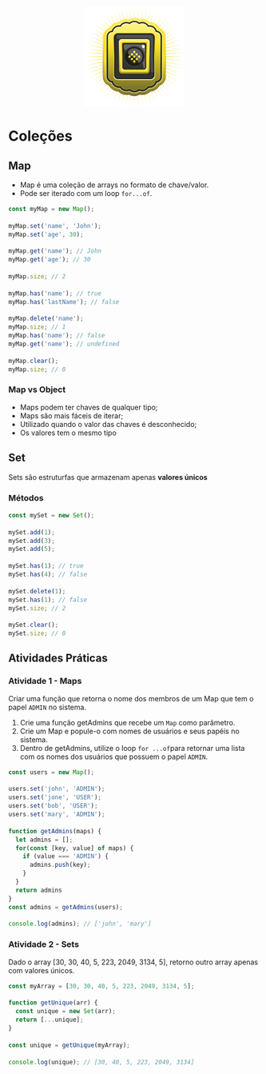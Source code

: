<div align="center">
  <img src="images/logo.png" alt="Logo do curso Variáveis e Tipos" style="width: 200px" /> 
</div>

# Coleções

## Map

 - Map é uma coleção de arrays no formato de chave/valor.
 - Pode ser iterado com um loop `for...of`.

```javascript
const myMap = new Map();

myMap.set('name', 'John');
myMap.set('age', 30);

myMap.get('name'); // John
myMap.get('age'); // 30

myMap.size; // 2

myMap.has('name'); // true
myMap.has('lastName'); // false

myMap.delete('name');
myMap.size; // 1
myMap.has('name'); // false
myMap.get('name'); // undefined

myMap.clear();
myMap.size; // 0
```

### Map vs Object
 - Maps podem ter chaves de qualquer tipo;
 - Maps são mais fáceis de iterar;
 - Utilizado quando o valor das chaves é desconhecido;
 - Os valores tem o mesmo tipo

## Set

Sets são estruturfas que armazenam apenas **valores únicos**

### Métodos

```javascript
const mySet = new Set();

mySet.add(1);
mySet.add(3);
mySet.add(5);

mySet.has(1); // true
mySet.has(4); // false

mySet.delete(1);
mySet.has(1); // false
mySet.size; // 2

mySet.clear();
mySet.size; // 0
```

## Atividades Práticas

### Atividade 1 - Maps

Criar uma função que retorna o nome dos membros de um Map que tem o papel `ADMIN` no sistema.

1. Crie uma função getAdmins que recebe um `Map` como parâmetro.
2. Crie um Map e popule-o com nomes de usuários e seus papéis no sistema.
3. Dentro de getAdmins, utilize o loop `for ...of`para retornar uma lista com os nomes dos usuários que possuem o papel `ADMIN`.

```javascript
const users = new Map();

users.set('john', 'ADMIN');
users.set('jone', 'USER');
users.set('bob', 'USER');
users.set('mary', 'ADMIN');

function getAdmins(maps) {
  let admins = [];
  for(const [key, value] of maps) {
    if (value === 'ADMIN') {
      admins.push(key);
    }
  }
  return admins
}
const admins = getAdmins(users);

console.log(admins); // ['john', 'mary']
```


### Atividade 2 - Sets

Dado o array [30, 30, 40, 5, 223, 2049, 3134, 5], retorno outro array apenas com valores únicos.

```javascript
const myArray = [30, 30, 40, 5, 223, 2049, 3134, 5];

function getUnique(arr) {
  const unique = new Set(arr);
  return [...unique];
}

const unique = getUnique(myArray);

console.log(unique); // [30, 40, 5, 223, 2049, 3134]
```